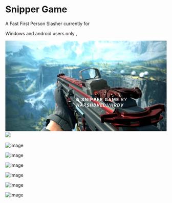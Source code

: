 # Snipper Game 
A Fast First Person Slasher currently for 

Windows  and android users only ,

![image](https://github.com/hrdv10/snipper-game/blob/m/thumbna.png.png)
<img src="./https://github.com/hrdv10/snipper-game.github.io/blob/m/footage.png">

![image](https://github.com/hrdv10/snipper-game.github.io/blob/m/footage2.png)

![image](https://github.com/hrdv10/snipper-game.github.io/blob/m/footage3.png)

![image](https://github.com/hrdv10/snipper-game.github.io/blob/m/footage4.png)

![image](https://github.com/hrdv10/snipper-game.github.io/blob/m/footage5.png)

![image](https://github.com/hrdv10/snipper-game.github.io/blob/m/footage6.png)


![image](https://github.com/hrdv10/snipper-game.github.io/blob/m/footage7.png)



